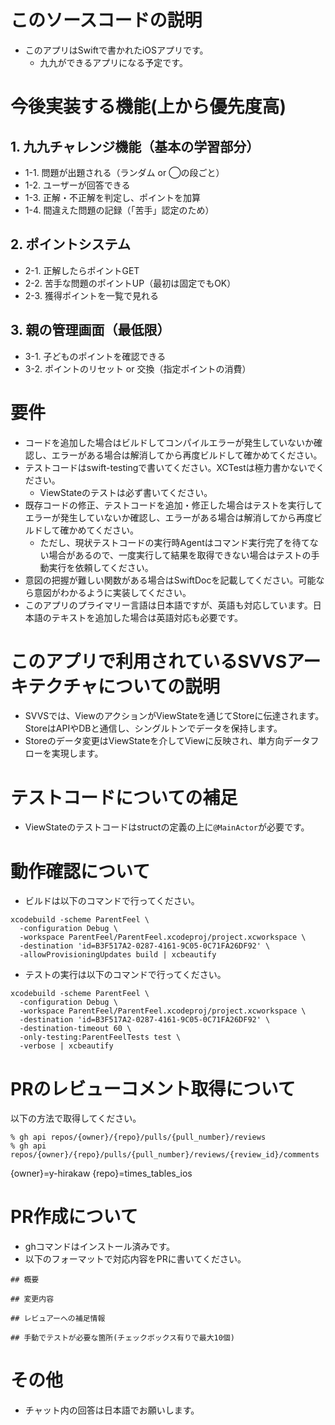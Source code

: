 # このソースコードの説明

* このアプリはSwiftで書かれたiOSアプリです。
  * 九九ができるアプリになる予定です。

# 今後実装する機能(上から優先度高)

## 1. 九九チャレンジ機能（基本の学習部分）

* 1-1. 問題が出題される（ランダム or ◯の段ごと）
* 1-2. ユーザーが回答できる
* 1-3. 正解・不正解を判定し、ポイントを加算
* 1-4. 間違えた問題の記録（「苦手」認定のため）

## 2. ポイントシステム

* 2-1. 正解したらポイントGET
* 2-2. 苦手な問題のポイントUP（最初は固定でもOK）
* 2-3. 獲得ポイントを一覧で見れる

## 3. 親の管理画面（最低限）

* 3-1. 子どものポイントを確認できる
* 3-2. ポイントのリセット or 交換（指定ポイントの消費）

# 要件

* コードを追加した場合はビルドしてコンパイルエラーが発生していないか確認し、エラーがある場合は解消してから再度ビルドして確かめてください。
* テストコードはswift-testingで書いてください。XCTestは極力書かないでください。
  * ViewStateのテストは必ず書いてください。
* 既存コードの修正、テストコードを追加・修正した場合はテストを実行してエラーが発生していないか確認し、エラーがある場合は解消してから再度ビルドして確かめてください。
  * ただし、現状テストコードの実行時Agentはコマンド実行完了を待てない場合があるので、一度実行して結果を取得できない場合はテストの手動実行を依頼してください。
* 意図の把握が難しい関数がある場合はSwiftDocを記載してください。可能なら意図がわかるように実装してください。
* このアプリのプライマリー言語は日本語ですが、英語も対応しています。日本語のテキストを追加した場合は英語対応も必要です。

# このアプリで利用されているSVVSアーキテクチャについての説明
  
* SVVSでは、ViewのアクションがViewStateを通じてStoreに伝達されます。StoreはAPIやDBと通信し、シングルトンでデータを保持します。
* Storeのデータ変更はViewStateを介してViewに反映され、単方向データフローを実現します。

# テストコードについての補足

* ViewStateのテストコードはstructの定義の上に`@MainActor`が必要です。

# 動作確認について

* ビルドは以下のコマンドで行ってください。
```
xcodebuild -scheme ParentFeel \
  -configuration Debug \
  -workspace ParentFeel/ParentFeel.xcodeproj/project.xcworkspace \
  -destination 'id=B3F517A2-0287-4161-9C05-0C71FA26DF92' \
  -allowProvisioningUpdates build | xcbeautify
```
* テストの実行は以下のコマンドで行ってください。
```
xcodebuild -scheme ParentFeel \
  -configuration Debug \
  -workspace ParentFeel/ParentFeel.xcodeproj/project.xcworkspace \
  -destination 'id=B3F517A2-0287-4161-9C05-0C71FA26DF92' \
  -destination-timeout 60 \
  -only-testing:ParentFeelTests test \
  -verbose | xcbeautify
```

# PRのレビューコメント取得について

以下の方法で取得してください。

```
% gh api repos/{owner}/{repo}/pulls/{pull_number}/reviews
% gh api repos/{owner}/{repo}/pulls/{pull_number}/reviews/{review_id}/comments
```

{owner}=y-hirakaw
{repo}=times_tables_ios

# PR作成について

* ghコマンドはインストール済みです。
* 以下のフォーマットで対応内容をPRに書いてください。

```
## 概要

## 変更内容

## レビュアーへの補足情報

## 手動でテストが必要な箇所(チェックボックス有りで最大10個)

```

# その他
* チャット内の回答は日本語でお願いします。